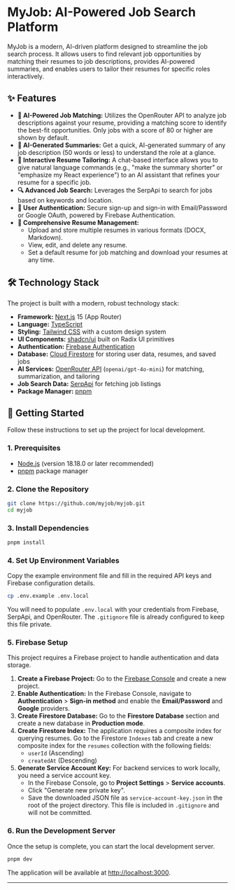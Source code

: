 # MyJob: AI-Powered Job Search Platform

MyJob is a modern, AI-driven platform designed to streamline the job search process. It allows users to find relevant job opportunities by matching their resumes to job descriptions, provides AI-powered summaries, and enables users to tailor their resumes for specific roles interactively.

## ✨ Features

  - **🤖 AI-Powered Job Matching:** Utilizes the OpenRouter API to analyze job descriptions against your resume, providing a matching score to identify the best-fit opportunities. Only jobs with a score of 80 or higher are shown by default.
  - **📄 AI-Generated Summaries:** Get a quick, AI-generated summary of any job description (50 words or less) to understand the role at a glance.
  - **📝 Interactive Resume Tailoring:** A chat-based interface allows you to give natural language commands (e.g., "make the summary shorter" or "emphasize my React experience") to an AI assistant that refines your resume for a specific job.
  - **🔍 Advanced Job Search:** Leverages the SerpApi to search for jobs based on keywords and location.
  - **🔐 User Authentication:** Secure sign-up and sign-in with Email/Password or Google OAuth, powered by Firebase Authentication.
  - **📂 Comprehensive Resume Management:**
      - Upload and store multiple resumes in various formats (DOCX, Markdown).
      - View, edit, and delete any resume.
      - Set a default resume for job matching and download your resumes at any time.

## 🛠️ Technology Stack

The project is built with a modern, robust technology stack:

  - **Framework:** [Next.js](https://nextjs.org/) 15 (App Router)
  - **Language:** [TypeScript](https://www.typescriptlang.org/)
  - **Styling:** [Tailwind CSS](https://tailwindcss.com/) with a custom design system
  - **UI Components:** [shadcn/ui](https://ui.shadcn.com/) built on Radix UI primitives
  - **Authentication:** [Firebase Authentication](https://firebase.google.com/docs/auth)
  - **Database:** [Cloud Firestore](https://firebase.google.com/docs/firestore) for storing user data, resumes, and saved jobs
  - **AI Services:** [OpenRouter API](https://openrouter.ai/) (`openai/gpt-4o-mini`) for matching, summarization, and tailoring
  - **Job Search Data:** [SerpApi](https://serpapi.com/) for fetching job listings
  - **Package Manager:** [pnpm](https://pnpm.io/)

## 🚀 Getting Started

Follow these instructions to set up the project for local development.

### 1\. Prerequisites

  - [Node.js](https://nodejs.org/) (version 18.18.0 or later recommended)
  - [pnpm](https://pnpm.io/installation) package manager

### 2\. Clone the Repository

```bash
git clone https://github.com/myjob/myjob.git
cd myjob
```

### 3\. Install Dependencies

```bash
pnpm install
```

### 4\. Set Up Environment Variables

Copy the example environment file and fill in the required API keys and Firebase configuration details.

```bash
cp .env.example .env.local
```

You will need to populate `.env.local` with your credentials from Firebase, SerpApi, and OpenRouter. The `.gitignore` file is already configured to keep this file private.

### 5\. Firebase Setup

This project requires a Firebase project to handle authentication and data storage.

1.  **Create a Firebase Project:** Go to the [Firebase Console](https://console.firebase.google.com/) and create a new project.
2.  **Enable Authentication:** In the Firebase Console, navigate to **Authentication** \> **Sign-in method** and enable the **Email/Password** and **Google** providers.
3.  **Create Firestore Database:** Go to the **Firestore Database** section and create a new database in **Production mode**.
4.  **Create Firestore Index:** The application requires a composite index for querying resumes. Go to the Firestore `Indexes` tab and create a new composite index for the `resumes` collection with the following fields:
      * `userId` (Ascending)
      * `createdAt` (Descending)
5.  **Generate Service Account Key:** For backend services to work locally, you need a service account key.
      * In the Firebase Console, go to **Project Settings** \> **Service accounts**.
      * Click "Generate new private key".
      * Save the downloaded JSON file as `service-account-key.json` in the root of the project directory. This file is included in `.gitignore` and will not be committed.

### 6\. Run the Development Server

Once the setup is complete, you can start the local development server.

```bash
pnpm dev
```

The application will be available at [http://localhost:3000](https://www.google.com/search?q=http://localhost:3000).

-----